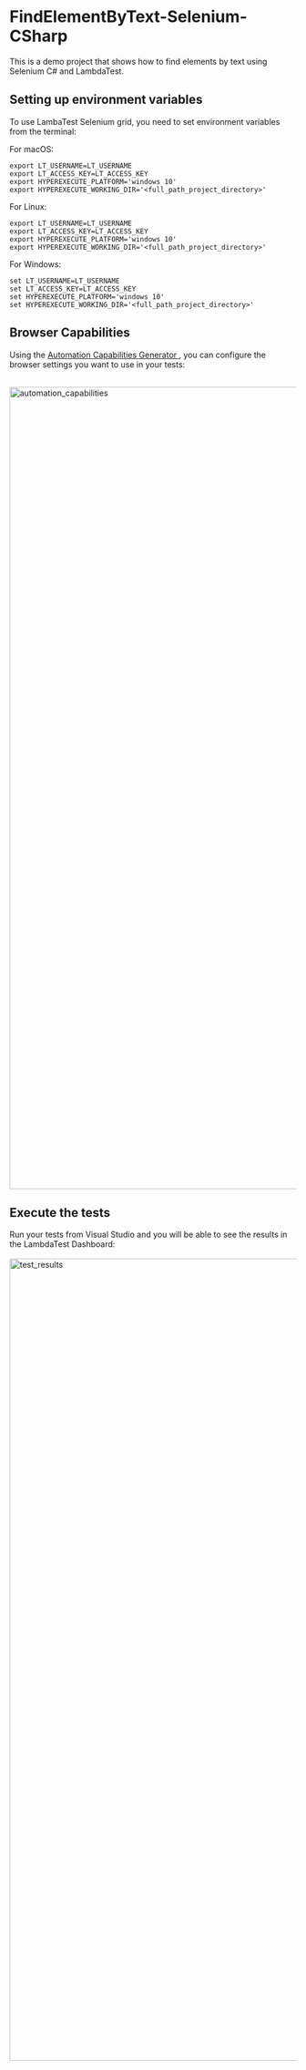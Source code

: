 # FindElementByText-Selenium-CSharp

This is a demo project that shows how to find elements by text using Selenium C# and LambdaTest.

<h2> Setting up environment variables </h2>
To use LambaTest Selenium grid, you need to set environment variables from the terminal:

For macOS:

```
export LT_USERNAME=LT_USERNAME
export LT_ACCESS_KEY=LT_ACCESS_KEY
export HYPEREXECUTE_PLATFORM='windows 10'
export HYPEREXECUTE_WORKING_DIR='<full_path_project_directory>'
```
For Linux:
```
export LT_USERNAME=LT_USERNAME
export LT_ACCESS_KEY=LT_ACCESS_KEY
export HYPEREXECUTE_PLATFORM='windows 10'
export HYPEREXECUTE_WORKING_DIR='<full_path_project_directory>'
```
For Windows:
```
set LT_USERNAME=LT_USERNAME
set LT_ACCESS_KEY=LT_ACCESS_KEY
set HYPEREXECUTE_PLATFORM='windows 10'
set HYPEREXECUTE_WORKING_DIR='<full_path_project_directory>'
```

<h2> Browser  Capabilities </h2>

Using the <a href = "https://www.lambdatest.com/capabilities-generator/"> Automation Capabilities Generator </a>, you can configure the browser settings you want to use in your tests:<br/><br/>

<img width="1408" alt="automation_capabilities" src="https://user-images.githubusercontent.com/60468653/200382450-0ffcb37b-ce1d-41d8-8b27-046215616b90.png">

<h2> Execute the tests </h2>
Run your tests from Visual Studio and you will be able to see the results in the LambdaTest Dashboard:<br/><br/>

<img width="1408" alt="test_results" src="https://user-images.githubusercontent.com/60468653/200383046-f0cffeb8-5adc-453d-a355-ee8b61e8b2e0.png">
